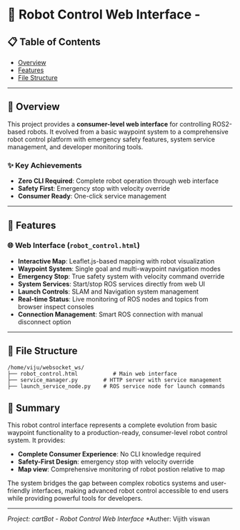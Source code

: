 # 🤖 Robot Control Web Interface -

## 📋 Table of Contents
- [Overview](#overview)
- [Features](#features)
- [File Structure](#file-structure)


---

## 🎯 Overview

This project provides a **consumer-level web interface** for controlling ROS2-based robots. It evolved from a basic waypoint system to a comprehensive robot control platform with emergency safety features, system service management, and developer monitoring tools.

### ✨ Key Achievements
- **Zero CLI Required**: Complete robot operation through web interface
- **Safety First**: Emergency stop with velocity override
- **Consumer Ready**: One-click service management


---

## 🚀 Features

### 🌐 Web Interface (`robot_control.html`)
- **Interactive Map**: Leaflet.js-based mapping with robot visualization
- **Waypoint System**: Single goal and multi-waypoint navigation modes
- **Emergency Stop**: True safety system with velocity command override
- **System Services**: Start/stop ROS services directly from web UI
- **Launch Controls**: SLAM and Navigation system management
- **Real-time Status**: Live monitoring of ROS nodes and topics from browser inspect consoles
- **Connection Management**: Smart ROS connection with manual disconnect option

---

## 📁 File Structure

```
/home/viju/websocket_ws/
├── robot_control.html           # Main web interface
├── service_manager.py        # HTTP server with service management
├── launch_service_node.py    # ROS service node for launch commands
```



## 📝 Summary

This robot control interface represents a complete evolution from basic waypoint functionality to a production-ready, consumer-level robot control system. It provides:

- **Complete Consumer Experience**: No CLI knowledge required
- **Safety-First Design**:  emergency stop with velocity override
- **Map view**: Comprehensive monitoring of robot postion relative to map


The system bridges the gap between complex robotics systems and user-friendly interfaces, making advanced robot control accessible to end users while providing powerful tools for developers.

---


*Project: cartBot - Robot Control Web Interface*
*Auther: Vijith viswan